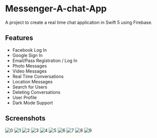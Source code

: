 # Messenger-A-chat-App
A project to create a real time chat application in Swift 5 using Firebase.


## Features
- Facebook  Log In
- Google Sign In
- Email/Pass Registration / Log In
- Photo Messages
- Video Messages
- Real Time Conversations
- Location Messages
- Search for Users
- Deleting Conversations
- User Profile
- Dark Mode Support


## Screenshots

![0](https://user-images.githubusercontent.com/70209068/121038119-06462880-c77e-11eb-83d7-7ba72a44c8b7.png)
![1](https://user-images.githubusercontent.com/70209068/121038148-0c3c0980-c77e-11eb-87ae-c5d05d23d78b.png)
![2](https://user-images.githubusercontent.com/70209068/121038181-152cdb00-c77e-11eb-9d96-1af280d455e2.png)
![3](https://user-images.githubusercontent.com/70209068/121038226-1d851600-c77e-11eb-9e03-f5adae7e77ea.png)
![4](https://user-images.githubusercontent.com/70209068/121038271-2675e780-c77e-11eb-8717-3184dccf7a36.png)
![5](https://user-images.githubusercontent.com/70209068/121038279-28d84180-c77e-11eb-976b-702631eff861.png)
![6](https://user-images.githubusercontent.com/70209068/121038290-2bd33200-c77e-11eb-85e9-8925d890c043.png)
![7](https://user-images.githubusercontent.com/70209068/121038306-2e358c00-c77e-11eb-8b7b-f58bdcd44e66.png)
![8](https://user-images.githubusercontent.com/70209068/121038333-35f53080-c77e-11eb-9895-e2da11e88d00.png)
![9](https://user-images.githubusercontent.com/70209068/121038361-3c83a800-c77e-11eb-9b21-ca1546ae9cea.png)

